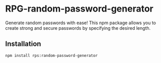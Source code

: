 # RPG-random-password-generator
Generate random passwords with ease! This npm package allows you to create strong and secure passwords by specifying the desired length.

## Installation

```bash
npm install rps:random-password-generator
